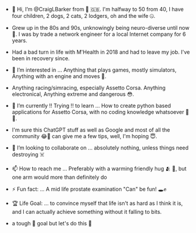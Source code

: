 - 👋 Hi, I’m @CraigLBarker from 🏴󠁧󠁢󠁥󠁮󠁧󠁿 🇬🇧. I'm halfway to 50 from 40, I have four children, 2 dogs, 2 cats, 2 lodgers, oh and the wife 🤐.
- Grew up in the 80s and 90s, unknowingly being neuro-diverse until now 🤷. I was by trade a network engineer for a local Internet company for 6 years.
- Had a bad turn in life with M'Health in 2018 and had to leave my job. I've been in recovery since.

- 👀 I’m interested in ... Anything that plays games, mostly simulators, Anything with an engine and moves 🤗.
- Anything racing/simracing, especially Assetto Corsa. Anything electronical, Anything extreme and dangerous 😳.

- 🌱 I’m currently !! Trying !! to learn ... How to create python based applications for Assetto Corsa, with no coding knowledge whatsoever 👀🙄.
- I'm sure this ChatGPT stuff as well as Google and most of all the community 😂🫠 can give me a few tips, well, I'm hoping 😇.

- 💞️ I’m looking to collaborate on ... absolutely nothing, unless things need destroying ☠️

- 📫 How to reach me ... Preferably with a warming friendly hug 🫂 🤗, but one arm would more than definitely do

- ⚡ Fun fact: ... A mid life prostate examination "Can" be fun! 🕳✊️

- 🏆 Life Goal: ... to convince myself that life isn't as hard as I think it is, and I can actually achieve something without it falling to bits.
- a tough 💪 goal but let's do this 💪 


<!---
CraigLBarker/CraigLBarker is a ✨ special ✨ repository because its `README.md` (this file) appears on your GitHub profile.
You can click the Preview link to take a look at your changes.
--->
